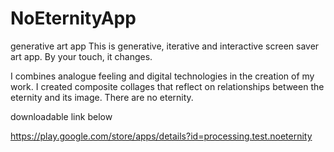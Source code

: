 # NoEternityApp
generative art app
This is generative, iterative and interactive screen saver art app.
By your touch, it changes.

I combines analogue feeling and digital technologies in the creation of my work. 
I created composite collages that reflect on relationships between the eternity and its image.
There are no eternity.

downloadable link below


https://play.google.com/store/apps/details?id=processing.test.noeternity
